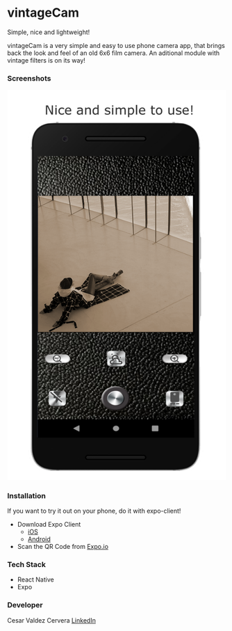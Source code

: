 # vintageCam

Simple, nice and lightweight!

vintageCam is a very simple and easy to use phone camera app, that brings
back the look and feel of an old 6x6 film camera.
An aditional module with vintage filters is on its way!

### Screenshots

<img src='./screenshots/Screenshot.png' alt='login' >

   
### Installation
If you want to try it out on your phone, do it with expo-client!

* Download Expo Client
   * [iOS](https://itunes.apple.com/app/apple-store/id982107779)
   * [Android](https://play.google.com/store/apps/details?id=host.exp.exponent&referrer=www)
* Scan the QR Code from [Expo.io](https://expo.io/@cesarvaldez/vintagecam) 

### Tech Stack
* React Native
* Expo

### Developer
Cesar Valdez Cervera [LinkedIn](https://www.linkedin.com/in/cesar-valdez-cervera/)
